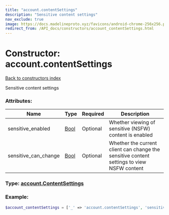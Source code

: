 ```yaml
---
title: "account.contentSettings"
description: "Sensitive content settings"
nav_exclude: true
image: https://docs.madelineproto.xyz/favicons/android-chrome-256x256.png
redirect_from: /API_docs/constructors/account_contentSettings.html
---
```

# Constructor: account.contentSettings  
[Back to constructors index](/API_docs/constructors/index.md)



Sensitive content settings

### Attributes:

| Name     |    Type       | Required | Description |
|----------|---------------|----------|-------------|
|sensitive\_enabled|[Bool](/API_docs/types/Bool.md) | Optional|Whether viewing of sensitive (NSFW) content is enabled|
|sensitive\_can\_change|[Bool](/API_docs/types/Bool.md) | Optional|Whether the current client can change the sensitive content settings to view NSFW content|



### Type: [account.ContentSettings](/API_docs/types/account.ContentSettings.md)


### Example:

```php
$account_contentSettings = ['_' => 'account.contentSettings', 'sensitive_enabled' => Bool, 'sensitive_can_change' => Bool];
```  
